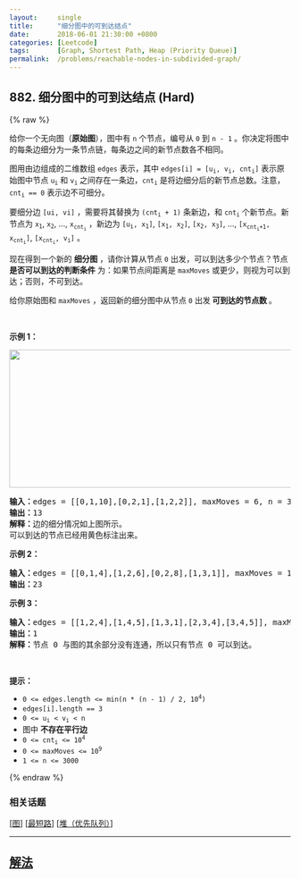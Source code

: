 ```yaml
---
layout:     single
title:      "细分图中的可到达结点"
date:       2018-06-01 21:30:00 +0800
categories: [Leetcode]
tags:       [Graph, Shortest Path, Heap (Priority Queue)]
permalink:  /problems/reachable-nodes-in-subdivided-graph/
---
```


## 882. 细分图中的可到达结点 (Hard)

{% raw %}

<p>给你一个无向图（<strong>原始图</strong>），图中有 <code>n</code> 个节点，编号从 <code>0</code> 到 <code>n - 1</code> 。你决定将图中的每条边细分为一条节点链，每条边之间的新节点数各不相同。</p>

<p>图用由边组成的二维数组 <code>edges</code> 表示，其中 <code>edges[i] = [u<sub>i</sub>, v<sub>i</sub>, cnt<sub>i</sub>]</code> 表示原始图中节点 <code>u<sub>i</sub></code> 和 <code>v<sub>i</sub></code> 之间存在一条边，<code>cnt<sub>i</sub></code> 是将边细分后的新节点总数。注意，<code>cnt<sub>i</sub> == 0</code> 表示边不可细分。</p>

<p>要细分边 <code>[ui, vi]</code> ，需要将其替换为 <code>(cnt<sub>i</sub> + 1)</code> 条新边，和 <code>cnt<sub>i</sub></code> 个新节点。新节点为 <code>x<sub>1</sub></code>, <code>x<sub>2</sub></code>, ..., <code>x<sub>cnt<sub>i</sub></sub></code> ，新边为 <code>[u<sub>i</sub>, x<sub>1</sub>]</code>, <code>[x<sub>1</sub>, x<sub>2</sub>]</code>, <code>[x<sub>2</sub>, x<sub>3</sub>]</code>, ..., <code>[x<sub>cnt<sub>i</sub>+1</sub>, x<sub>cnt<sub>i</sub></sub>]</code>, <code>[x<sub>cnt<sub>i</sub></sub>, v<sub>i</sub>]</code> 。</p>

<p class="MachineTrans-lang-zh-CN">现在得到一个新的 <strong>细分图</strong> ，请你计算从节点 <code>0</code> 出发，可以到达多少个节点？节点 <strong>是否可以到达的判断条件</strong> 为：如果节点间距离是 <code>maxMoves</code> 或更少，则视为可以到达；否则，不可到达。</p>

<p class="MachineTrans-lang-zh-CN">给你原始图和 <code>maxMoves</code> ，返回新的细分图中从节点 <code>0</code> 出发<strong> 可到达的节点数 </strong>。</p>

<p> </p>

<p><strong>示例 1：</strong></p>
<img alt="" src="https://s3-lc-upload.s3.amazonaws.com/uploads/2018/08/01/origfinal.png" style="width: 600px; height: 247px;" />
<pre>
<strong>输入：</strong>edges = [[0,1,10],[0,2,1],[1,2,2]], maxMoves = 6, n = 3
<strong>输出：</strong>13
<strong>解释：</strong>边的细分情况如上图所示。
可以到达的节点已经用黄色标注出来。
</pre>

<p><strong>示例 2：</strong></p>

<pre>
<strong>输入：</strong>edges = [[0,1,4],[1,2,6],[0,2,8],[1,3,1]], maxMoves = 10, n = 4
<strong>输出：</strong>23
</pre>

<p><strong>示例 3：</strong></p>

<pre>
<strong>输入：</strong>edges = [[1,2,4],[1,4,5],[1,3,1],[2,3,4],[3,4,5]], maxMoves = 17, n = 5
<strong>输出：</strong>1
<strong>解释：</strong>节点 0 与图的其余部分没有连通，所以只有节点 0 可以到达。
</pre>

<p> </p>

<p><strong>提示：</strong></p>

<ul>
	<li><code>0 <= edges.length <= min(n * (n - 1) / 2, 10<sup>4</sup>)</code></li>
	<li><code>edges[i].length == 3</code></li>
	<li><code>0 <= u<sub>i</sub> < v<sub>i</sub> < n</code></li>
	<li>图中 <strong>不存在平行边</strong></li>
	<li><code>0 <= cnt<sub>i</sub> <= 10<sup>4</sup></code></li>
	<li><code>0 <= maxMoves <= 10<sup>9</sup></code></li>
	<li><code>1 <= n <= 3000</code></li>
</ul>

{% endraw %}

### 相关话题
  [[图](https://github.com/openset/leetcode/tree/master/tag/graph/README.md)]
  [[最短路](https://github.com/openset/leetcode/tree/master/tag/shortest-path/README.md)]
  [[堆（优先队列）](https://github.com/openset/leetcode/tree/master/tag/heap-priority-queue/README.md)]

---

## [解法](https://github.com/openset/leetcode/tree/master/problems/reachable-nodes-in-subdivided-graph)
